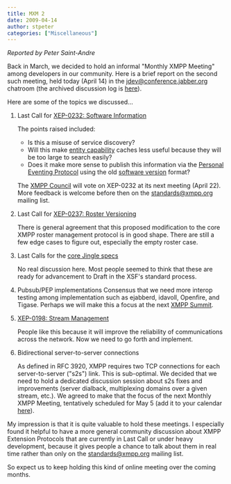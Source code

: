 ```yaml
---
title: MXM 2
date: 2009-04-14
author: stpeter
categories: ["Miscellaneous"]
---
```


*Reported by Peter Saint-Andre*

Back in March, we decided to hold an informal "Monthly XMPP Meeting" among developers in our community. Here is a brief report on the second such meeting, held today (April 14) in the [jdev@conference.jabber.org](xmpp:jdev@conference.jabber.org?join) chatroom (the archived discussion log is [here](http://logs.jabber.org/jdev@conference.jabber.org/2009-04-14.html#14:06:45)).

Here are some of the topics we discussed...

1. Last Call for [XEP-0232: Software Information](https://xmpp.org/extensions/xep-0232.html)

    The points raised included:
    -   Is this a misuse of service discovery?
    -   Will this make [entity capability](https://xmpp.org/extensions/xep-0115.html) caches less useful because they will be too large to search easily?
    -   Does it make more sense to publish this information via the [Personal Eventing Protocol](https://xmpp.org/extensions/xep-0163.html) using the old [software version](https://xmpp.org/extensions/xep-0092.html) format?

    The [XMPP Council](/about/xmpp-standards-foundation#council) will vote on XEP-0232 at its next meeting (April 22). More feedback is welcome before then on the [standards@xmpp.org](https://mail.jabber.org/mailman/listinfo/standards) mailing list.

2.  Last Call for [XEP-0237: Roster Versioning](https://xmpp.org/extensions/xep-0237.html)

    There is general agreement that this proposed modification to the core XMPP roster management protocol is in good shape. There are still a few edge cases to figure out, especially the empty roster case.

3.  Last Calls for the [core Jingle specs](https://xmpp.org/tech/jingle.shtml)

    No real discussion here. Most people seemed to think that these are ready for advancement to Draft in the XSF's standard process.

4.  Pubsub/PEP implementations Consensus that we need more interop testing among implementation such as ejabberd, idavoll, Openfire, and Tigase. Perhaps we will make this a focus at the next [XMPP Summit](https://xmpp.org/summit/).

5.  [XEP-0198: Stream Management](https://xmpp.org/extensions/xep-0198.html)

    People like this because it will improve the reliability of communications across the network. Now we need to go forth and implement.

6.  Bidirectional server-to-server connections

    As defined in RFC 3920, XMPP requires two TCP connections for each server-to-server ("s2s") link. This is sub-optimal. We decided that we need to hold a dedicated discussion session about s2s fixes and improvements (server dialback, multiplexing domains over a given stream, etc.). We agreed to make that the focus of the next Monthly XMPP Meeting, tentatively scheduled for May 5 (add it to your calendar [here](https://xmpp.org/xsf/XSF.ics)).

My impression is that it is quite valuable to hold these meetings. I especially found it helpful to have a more general community discussion about XMPP Extension Protocols that are currently in Last Call or under heavy development, because it gives people a chance to talk about them in real time rather than only on the standards@xmpp.org mailing list.

So expect us to keep holding this kind of online meeting over the coming months.
